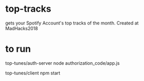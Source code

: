 # top-tracks
gets your Spotify Account's top tracks of the month. Created at MadHacks2018

# to run
top-tunes/auth-server
node authorization_code/app.js

top-tunes/client
npm start
